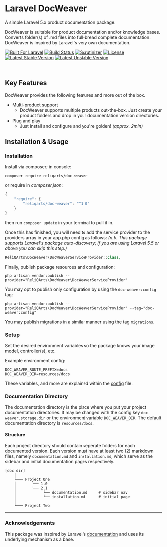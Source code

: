 # Laravel DocWeaver

A simple Laravel 5.x product documentation package. 

DocWeaver is suitable for product documentation and/or knowledge bases. Converts folder(s) of .md files into full-bread complete documentation. DocWeaver is inspired by Laravel's very own documentation.

[![Built For Laravel](https://img.shields.io/badge/built%20for-laravel-red.svg?style=flat-square)](http://laravel.com)
[![Build Status](https://img.shields.io/scrutinizer/build/g/reliqarts/doc-weaver/master.svg?style=flat-square)](https://scrutinizer-ci.com/g/reliqarts/doc-weaver/build-status/master)
[![Scrutinizer](https://img.shields.io/scrutinizer/g/reliqarts/doc-weaver.svg?style=flat-square)](https://scrutinizer-ci.com/g/reliqarts/doc-weaver/)
[![License](https://poser.pugx.org/reliqarts/doc-weaver/license?format=flat-square)](https://packagist.org/packages/reliqarts/doc-weaver)
[![Latest Stable Version](https://poser.pugx.org/reliqarts/doc-weaver/version?format=flat-square)](https://packagist.org/packages/reliqarts/doc-weaver)
[![Latest Unstable Version](https://poser.pugx.org/reliqarts/doc-weaver/v/unstable?format=flat-square)](//packagist.org/packages/reliqarts/doc-weaver)

&nbsp;

## Key Features

DocWeaver provides the following features and more out of the box.

- Multi-product support
    - DocWeaver supports multiple products out-the-box. Just create your product folders and drop in your documentation version directories.
- Plug and play
    - Just install and configure and you're golden! *(approx. 2min)*

## Installation & Usage

### Installation

Install via composer; in console: 
```
composer require reliqarts/doc-weaver
``` 
or require in *composer.json*:
```js
{
    "require": {
        "reliqarts/doc-weaver": "^1.0"
    }
}
```
then run `composer update` in your terminal to pull it in.

Once this has finished, you will need to add the service provider to the providers array in your app.php config as follows:
*(n.b. This package supports Laravel's package auto-discovery; if you are using Laravel 5.5 or above you can skip this step.)*

```php
ReliQArts\DocWeaver\DocWeaverServiceProvider::class,
```

Finally, publish package resources and configuration:

```
php artisan vendor:publish --provider="ReliQArts\DocWeaver\DocWeaverServiceProvider"
``` 

You may opt to publish only configuration by using the `doc-weaver:config` tag:

```
php artisan vendor:publish --provider="ReliQArts\DocWeaver\DocWeaverServiceProvider" --tag="doc-weaver:config"
``` 
You may publish migrations in a similar manner using the tag `migrations`.

### Setup

Set the desired environment variables so the package knows your image model, controller(s), etc. 

Example environment config:
```
DOC_WEAVER_ROUTE_PREFIX=docs
DOC_WEAVER_DIR=resources/docs
```

These variables, and more are explained within the [config](https://github.com/ReliQArts/laravel-doc-weaver/blob/master/src/config/config.php) file.

### Documentation Directory

The documentation directory is the place where you put your project documentation directories. It may be changed with the config key `doc-weaver.storage.dir` or the environment variable `DOC_WEAVER_DIR`. The default documentation directory is `resources/docs`.

#### Structure

Each project directory should contain seperate folders for each documented version. Each version must have at least two (2) markdown files, namely `documentation.md` and `installation.md`, which serve as the sidebar and initial documentation pages respectively.

```
[doc dir]
    │
    └─── Project One
    │       └── 1.0
    │       └── 2.1
    │            └── documentation.md     # sidebar nav
    │            └── installation.md      # initial page
    │
    └─── Project Two
```

----

### Acknowledgements

This package was inspired by Laravel's [documentation](https://github.com/laravel/laravel) and uses its underlying mechanism as a base.